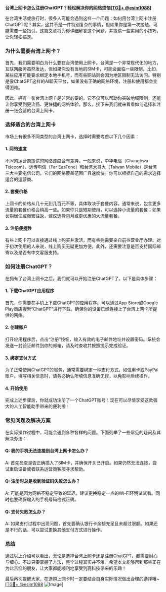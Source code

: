 **台湾上网卡怎么注册ChatGPT？轻松解决你的网络烦恼[[TG💪+ @esim1088](https://t.me/s/esim1088)]**

在台湾生活或旅行时，很多人可能会遇到这样一个问题：如何用台湾上网卡注册ChatGPT呢？其实，这并不是一件特别复杂的事情，但如果你是第一次接触，可能需要一些指引。这篇文章将为你详细解答这个问题，并提供一些实用的小技巧，让你轻松搞定。

### **为什么需要台湾上网卡？**

首先，我们需要明白为什么要在台湾使用上网卡。台湾是一个非常现代化的地方，互联网服务虽然发达，但如果你没有当地的SIM卡，可能会面临一些限制。比如，某些应用可能要求绑定本地手机号，而有些网站则会因为地区限制无法访问。特别是像ChatGPT这样的AI聊天平台，如果没有正确的网络环境，注册和使用都会变得困难。

因此，拥有一张台湾上网卡是非常必要的。它不仅可以帮助你突破地域限制，还能让你享受到更流畅、更快捷的网络体验。那么，接下来我们就来看看如何选择和注册一张合适的台湾上网卡。

### **选择适合的台湾上网卡**

市场上有很多不同类型的台湾上网卡，选择时需要考虑以下几个因素：

#### **1. 网络速度**
不同的运营商提供的网络速度会有差异。一般来说，中华电信（Chunghwa Telecom）、远传电信（Far EasTone）和台湾大哥大（Taiwan Mobile）是台湾三大主要电信公司，它们的网络覆盖范围广且速度快。你可以根据自己的需求选择适合的运营商。

#### **2. 套餐价格**
上网卡的价格从几十元到几百元不等，具体取决于套餐内容。通常来说，包含更多流量的套餐价格会稍高一些。如果你只是短期使用，可以选择小流量的套餐；如果长期居住或频繁往返，建议选择包月或更优惠的大流量套餐。

#### **3. 注册便捷性**
有些上网卡可以直接通过线上购买并激活，而有些则需要亲自前往营业厅办理。对于初次使用的人来说，线上购买无疑更加方便。此外，还需要注意是否支持国际邮寄以及是否有中文客服支持。

### **如何注册ChatGPT？**

在拥有了台湾上网卡之后，我们就可以开始注册ChatGPT了。以下是具体步骤：

#### **1. 下载ChatGPT应用程序**
首先，你需要在手机上下载ChatGPT的应用程序。可以通过App Store或Google Play商店搜索“ChatGPT”进行下载。确保你的设备已经连接上了台湾上网卡所提供的网络。

#### **2. 创建账户**
打开应用程序后，点击“注册”按钮，输入有效的电子邮件地址并设置密码。系统会发送一封验证邮件到你的邮箱，请及时查收并按照提示完成验证。

#### **3. 绑定支付方式**
为了正常使用ChatGPT的服务，通常需要绑定一种支付方式，如信用卡或PayPal账户。填写相关信息时，请务必确认所填信息准确无误，以免影响后续操作。

#### **4. 开始使用**
完成上述步骤后，你就成功注册了一个ChatGPT账号！现在可以尽情享受这款强大的人工智能助手带来的便利啦！

### **常见问题及解决方案**

在实际操作过程中，可能会遇到各种各样的问题。下面列举了一些常见的疑问及其解决办法：

#### **Q: 我的手机无法连接到台湾上网卡怎么办？**
A: 首先检查是否正确插入了SIM卡，并确保开关已开启。如果仍然无法连接，尝试重启设备或者联系运营商客服寻求帮助。

#### **Q: 注册时总是收到验证码失败怎么办？**
A: 可能是因为网络不稳定导致的延迟。建议更换稳定一点的Wi-Fi环境试试看。同时也要确保输入的手机号码格式正确。

#### **Q: 支付失败怎么办？**
A: 如果支付过程中出现问题，首先要确认银行卡余额充足且未超过限额。如果还是不行的话，可以尝试更换其他支付方式进行操作。

### **总结**

通过以上介绍可以看出，无论是选择台湾上网卡还是注册ChatGPT，都需要耐心与细心。不过只要掌握了方法，整个过程其实并不难。希望本文能够帮到那些正在为此苦恼的朋友，让大家都能顺利地享受到高科技带来的乐趣！

最后再次提醒大家，在选购上网卡时一定要结合自身实际情况做出合理的选择哦~ [[TG💪+ @esim1088](https://t.me/s/esim1088) ![Image](https://i.postimg.cc/4NQfJmqS/Snipaste-2025-05-13-00-14-12.png)]